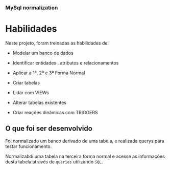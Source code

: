 ### MySql normalization

# Habilidades
Neste projeto, foram treinadas as habilidades de:

  * Modelar um banco de dados

  * Identificar entidades , atributos e relacionamentos
  
  * Aplicar a 1ª, 2ª e 3ª Forma Normal

  * Criar tabelas
  
  * Lidar com VIEWs

  * Alterar tabelas existentes

  * Criar reações dinâmicas com TRIGGERS

## O que foi ser desenvolvido

Foi normalizado um banco derivado de uma tabela, e realizada querys para testar funcionamento.

Normalizabdi uma tabela na terceira forma normal e acesse as informações desta tabela através de `queries` utilizando `SQL`.
